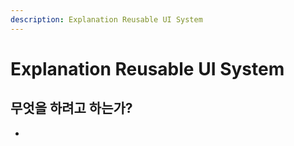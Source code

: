 ```yaml
---
description: Explanation Reusable UI System
---
```


# Explanation Reusable UI System

## 무엇을 하려고 하는가?

* 
